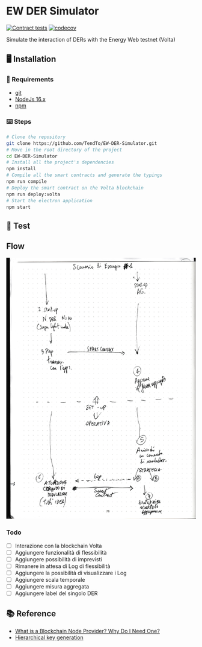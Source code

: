 # EW DER Simulator

[![Contract tests](https://github.com/TendTo/EW-DER-Simulator/actions/workflows/contract-tests.yml/badge.svg)](https://github.com/TendTo/EW-DER-Simulator/actions/workflows/contract-tests.yml)
[![codecov](https://codecov.io/gh/TendTo/EW-DER-Simulator/branch/master/graph/badge.svg?token=QBCXSTET23)](https://codecov.io/gh/TendTo/EW-DER-Simulator)

Simulate the interaction of DERs with the Energy Web testnet (Volta)

## 🖥 Installation

### 🧾 Requirements

- [git](https://git-scm.com/)
- [NodeJs 16.x](https://nodejs.org/)
- [npm](https://www.npmjs.com/)

### ⌨️ Steps

```bash
# Clone the repository
git clone https://github.com/TendTo/EW-DER-Simulator.git
# Move in the root directory of the project
cd EW-DER-Simulator
# Install all the project's dependencies
npm install
# Compile all the smart contracts and generate the typings
npm run compile
# Deploy the smart contract on the Volta blockchain
npm run deploy:volta
# Start the electron application
npm start
```

## 🧪 Test

## Flow

![flow](./docs/flow.jpg)

### Todo

- [ ] Interazione con la blockchain Volta
- [ ] Aggiungere funzionalità di flessibilità
- [ ] Aggiungere possibilità di imprevisti
- [ ] Rimanere in attesa di Log di flessibilità
- [ ] Aggiungere la possibilità di visualizzare i Log
- [ ] Aggiungere scala temporale
- [ ] Aggiungere misura aggregata
- [ ] Aggiungere label del singolo DER

## 📚 Reference

- [What is a Blockchain Node Provider? Why Do I Need One?](https://www.alchemy.com/blog/what-is-a-node-provider)
- [Hierarchical key generation](https://alexey-shepelev.medium.com/hierarchical-key-generation-fc27560f786)
